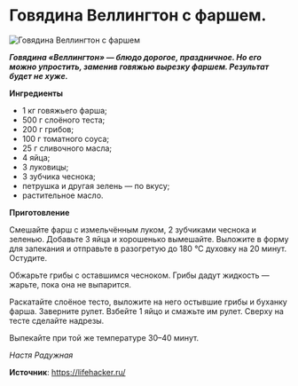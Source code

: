 # Говядина Веллингтон с фаршем.

![Говядина Веллингтон с фаршем](/images/Kulinar/Second/welington_farsh.jpg 'Говядина Веллингтон с фаршем')

_**Говядина «Веллингтон» — блюдо дорогое, праздничное. Но его можно упростить, заменив говяжью вырезку фаршем. Результат будет не хуже.**_

**Ингредиенты**

- 1 кг говяжьего фарша;
- 500 г слоёного теста;
- 200 г грибов;
- 100 г томатного соуса;
- 25 г сливочного масла;
- 4 яйца;
- 3 луковицы;
- 3 зубчика чеснока;
- петрушка и другая зелень — по вкусу;
- растительное масло.

**Приготовление**

Смешайте фарш с измельчённым луком, 2 зубчиками чеснока и зеленью. Добавьте 3 яйца и хорошенько вымешайте. Выложите в форму для запекания и отправьте в разогретую до 180 °С духовку на 20 минут. Остудите.

Обжарьте грибы с оставшимся чесноком. Грибы дадут жидкость — жарьте, пока она не выпарится.

Раскатайте слоёное тесто, выложите на него остывшие грибы и буханку фарша. Заверните рулет. Взбейте 1 яйцо и смажьте им рулет. Сверху на тесте сделайте надрезы.

Выпекайте при той же температуре 30–40 минут.

_Настя Радужная_

**Источник**: https://lifehacker.ru/
